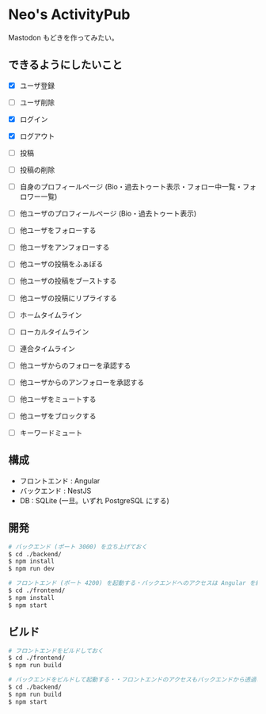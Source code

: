 # Neo's ActivityPub

Mastodon もどきを作ってみたい。


## できるようにしたいこと

- [x] ユーザ登録
- [ ] ユーザ削除
- [x] ログイン
- [x] ログアウト
- [ ] 投稿
- [ ] 投稿の削除
- [ ] 自身のプロフィールページ (Bio・過去トゥート表示・フォロー中一覧・フォロワー一覧)
- [ ] 他ユーザのプロフィールページ (Bio・過去トゥート表示)
- [ ] 他ユーザをフォローする
- [ ] 他ユーザをアンフォローする
- [ ] 他ユーザの投稿をふぁぼる
- [ ] 他ユーザの投稿をブーストする
- [ ] 他ユーザの投稿にリプライする
- [ ] ホームタイムライン
- [ ] ローカルタイムライン
- [ ] 連合タイムライン
- [ ] 他ユーザからのフォローを承認する
- [ ] 他ユーザからのアンフォローを承認する
- [ ] 他ユーザをミュートする
- [ ] 他ユーザをブロックする
- [ ] キーワードミュート


## 構成

- フロントエンド : Angular
- バックエンド : NestJS
- DB : SQLite (一旦。いずれ PostgreSQL にする)


## 開発

```bash
# バックエンド (ポート 3000) を立ち上げておく
$ cd ./backend/
$ npm install
$ npm run dev

# フロントエンド (ポート 4200) を起動する・バックエンドへのアクセスは Angular を経由して行う
$ cd ./frontend/
$ npm install
$ npm start
```


## ビルド

```bash
# フロントエンドをビルドしておく
$ cd ./frontend/
$ npm run build

# バックエンドをビルドして起動する・・フロントエンドのアクセスもバックエンドから透過される
$ cd ./backend/
$ npm run build
$ npm start
```
